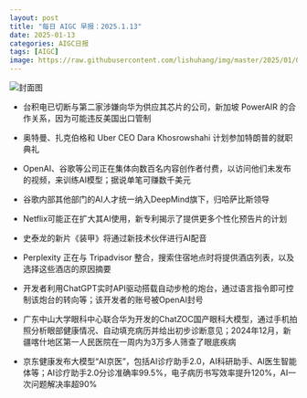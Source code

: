 ```yaml
---
layout: post
title: "每日 AIGC 早报：2025.1.13"
date: 2025-01-13
categories: AIGC日报
tags: [AIGC]
image: https://raw.githubusercontent.com/lishuhang/img/master/2025/01/0113-d.jpg
---
```


![封面图](https://raw.githubusercontent.com/lishuhang/img/master/2025/01/0113-d.jpg)

  - 台积电已切断与第二家涉嫌向华为供应其芯片的公司，新加坡 PowerAIR 的合作关系，因为可能违反美国出口管制

  - 奥特曼、扎克伯格和 Uber CEO Dara Khosrowshahi 计划参加特朗普的就职典礼

  - OpenAI、谷歌等公司正在集体向数百名内容创作者付费，以访问他们未发布的视频，来训练AI模型；据说单笔可赚数千美元

  - 谷歌内部其他部门的AI人才统一纳入DeepMind旗下，归哈萨比斯领导

  - Netflix可能正在扩大其AI使用，新专利揭示了提供更多个性化预告片的计划

  - 史泰龙的新片《装甲》将通过新技术伙伴进行AI配音

  - Perplexity 正在与 Tripadvisor 整合，搜索住宿地点时将提供酒店列表，以及选择这些酒店的原因摘要

  - 开发者利用ChatGPT实时API驱动搭载自动步枪的炮台，通过语言指令即可控制该炮台的转向等；该开发者的账号被OpenAI封号

  - 广东中山大学眼科中心联合华为开发的ChatZOC国产眼科大模型，通过手机拍照分析眼部健康情况、自动填充病历并给出初步诊断意见；2024年12月，新疆喀什地区第一人民医院在一周内为3万多人筛查了眼底疾病

  - 京东健康发布大模型“AI京医”，包括AI诊疗助手2.0，AI科研助手、AI医生智能体等；AI诊疗助手2.0分诊准确率99.5%，电子病历书写效率提升120%，AI一次问题解决率超90%